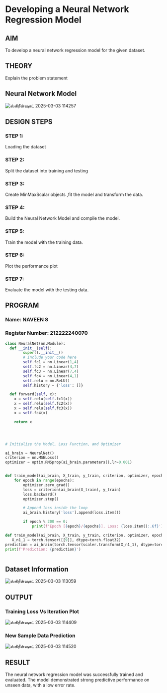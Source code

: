# Developing a Neural Network Regression Model

## AIM

To develop a neural network regression model for the given dataset.

## THEORY

Explain the problem statement

## Neural Network Model
![ஸ்கிரீன்ஷாட் 2025-03-03 114257](https://github.com/user-attachments/assets/70ab278e-36ea-44f7-b6b7-3a7f7f44fdb5)




## DESIGN STEPS

### STEP 1:

Loading the dataset

### STEP 2:

Split the dataset into training and testing

### STEP 3:

Create MinMaxScalar objects ,fit the model and transform the data.

### STEP 4:

Build the Neural Network Model and compile the model.

### STEP 5:

Train the model with the training data.

### STEP 6:

Plot the performance plot

### STEP 7:

Evaluate the model with the testing data.

## PROGRAM
### Name: NAVEEN S
### Register Number: 212222240070
```python
class NeuralNet(nn.Module):
  def __init__(self):
        super().__init__()
        # Include your code here
        self.fc1 = nn.Linear(1,4)
        self.fc2 = nn.Linear(4,7)
        self.fc3 = nn.Linear(7,4)
        self.fc4 = nn.Linear(4,1)
        self.relu = nn.ReLU()
        self.history = {'loss': []}

  def forward(self, x):
    x = self.relu(self.fc1(x))
    x = self.relu(self.fc2(x))
    x = self.relu(self.fc3(x))
    x = self.fc4(x)

    return x




# Initialize the Model, Loss Function, and Optimizer

ai_brain = NeuralNet()
criterion = nn.MSELoss()
optimizer = optim.RMSprop(ai_brain.parameters(),lr=0.001)


def train_model(ai_brain, X_train, y_train, criterion, optimizer, epochs=2000):
    for epoch in range(epochs):
        optimizer.zero_grad()
        loss = criterion(ai_brain(X_train), y_train)
        loss.backward()
        optimizer.step()

        # Append loss inside the loop
        ai_brain.history['loss'].append(loss.item())

        if epoch % 200 == 0:
            print(f'Epoch [{epoch}/{epochs}], Loss: {loss.item():.6f}')

def train_model(ai_brain, X_train, y_train, criterion, optimizer, epochs=2000):
   X_n1_1 = torch.tensor([[9]], dtype=torch.float32)
prediction = ai_brain(torch.tensor(scaler.transform(X_n1_1), dtype=torch.float32)).item()
print(f'Prediction: {prediction}')



```
## Dataset Information


![ஸ்கிரீன்ஷாட் 2025-03-03 113059](https://github.com/user-attachments/assets/80a5a47a-16a3-4061-ae45-05238647ebb4)

## OUTPUT

### Training Loss Vs Iteration Plot
![ஸ்கிரீன்ஷாட் 2025-03-03 114409](https://github.com/user-attachments/assets/aa23f750-199c-47bc-b957-c5cb7b32fff7)


### New Sample Data Prediction

![ஸ்கிரீன்ஷாட் 2025-03-03 114520](https://github.com/user-attachments/assets/57024be8-0ac0-4abb-b7ef-846147d1bd8d)


## RESULT
The neural network regression model was successfully trained and evaluated. The model demonstrated strong predictive performance on unseen data, with a low error rate.
